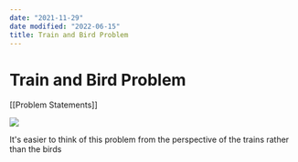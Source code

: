 ```yaml
---
date: "2021-11-29"
date modified: "2022-06-15"
title: Train and Bird Problem
---
```


# Train and Bird Problem
[[Problem Statements]]

![](https://i.imgur.com/PSCgQRm.png)

It's easier to think of this problem from the perspective of the trains rather than the birds
